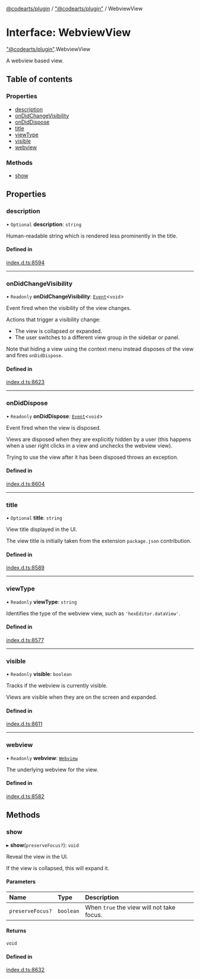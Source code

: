 [@codearts/plugin](../README.md) / ["@codearts/plugin"](../modules/_codearts_plugin_.md) / WebviewView

# Interface: WebviewView

["@codearts/plugin"](../modules/_codearts_plugin_.md).WebviewView

A webview based view.

## Table of contents

### Properties

- [description](codearts_plugin_.WebviewView.md#description)
- [onDidChangeVisibility](codearts_plugin_.WebviewView.md#ondidchangevisibility)
- [onDidDispose](codearts_plugin_.WebviewView.md#ondiddispose)
- [title](codearts_plugin_.WebviewView.md#title)
- [viewType](codearts_plugin_.WebviewView.md#viewtype)
- [visible](codearts_plugin_.WebviewView.md#visible)
- [webview](codearts_plugin_.WebviewView.md#webview)

### Methods

- [show](codearts_plugin_.WebviewView.md#show)

## Properties

### description

• `Optional` **description**: `string`

Human-readable string which is rendered less prominently in the title.

#### Defined in

[index.d.ts:8594](https://github.com/huaweicloud/cloudide-plugin-api/blob/5055bbd/index.d.ts#L8594)

___

### onDidChangeVisibility

• `Readonly` **onDidChangeVisibility**: [`Event`](codearts_plugin_.Event.md)<`void`\>

Event fired when the visibility of the view changes.

Actions that trigger a visibility change:

- The view is collapsed or expanded.
- The user switches to a different view group in the sidebar or panel.

Note that hiding a view using the context menu instead disposes of the view and fires `onDidDispose`.

#### Defined in

[index.d.ts:8623](https://github.com/huaweicloud/cloudide-plugin-api/blob/5055bbd/index.d.ts#L8623)

___

### onDidDispose

• `Readonly` **onDidDispose**: [`Event`](codearts_plugin_.Event.md)<`void`\>

Event fired when the view is disposed.

Views are disposed when they are explicitly hidden by a user (this happens when a user
right clicks in a view and unchecks the webview view).

Trying to use the view after it has been disposed throws an exception.

#### Defined in

[index.d.ts:8604](https://github.com/huaweicloud/cloudide-plugin-api/blob/5055bbd/index.d.ts#L8604)

___

### title

• `Optional` **title**: `string`

View title displayed in the UI.

The view title is initially taken from the extension `package.json` contribution.

#### Defined in

[index.d.ts:8589](https://github.com/huaweicloud/cloudide-plugin-api/blob/5055bbd/index.d.ts#L8589)

___

### viewType

• `Readonly` **viewType**: `string`

Identifies the type of the webview view, such as `'hexEditor.dataView'`.

#### Defined in

[index.d.ts:8577](https://github.com/huaweicloud/cloudide-plugin-api/blob/5055bbd/index.d.ts#L8577)

___

### visible

• `Readonly` **visible**: `boolean`

Tracks if the webview is currently visible.

Views are visible when they are on the screen and expanded.

#### Defined in

[index.d.ts:8611](https://github.com/huaweicloud/cloudide-plugin-api/blob/5055bbd/index.d.ts#L8611)

___

### webview

• `Readonly` **webview**: [`Webview`](codearts_plugin_.Webview.md)

The underlying webview for the view.

#### Defined in

[index.d.ts:8582](https://github.com/huaweicloud/cloudide-plugin-api/blob/5055bbd/index.d.ts#L8582)

## Methods

### show

▸ **show**(`preserveFocus?`): `void`

Reveal the view in the UI.

If the view is collapsed, this will expand it.

#### Parameters

| Name | Type | Description |
| :------ | :------ | :------ |
| `preserveFocus?` | `boolean` | When `true` the view will not take focus. |

#### Returns

`void`

#### Defined in

[index.d.ts:8632](https://github.com/huaweicloud/cloudide-plugin-api/blob/5055bbd/index.d.ts#L8632)
